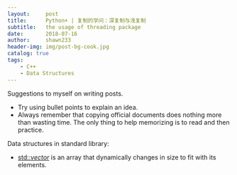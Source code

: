 ```yaml
---
layout:     post
title:      Python+ | 复制的学问：深复制与浅复制
subtitle:   the usage of threading package
date:       2018-07-16
author:     shawn233
header-img: img/post-bg-cook.jpg
catalog: true
tags:
    - C++
    - Data Structures
---
```


Suggestions to myself on writing posts.

- Try using bullet points to explain an idea.
- Always remember that copying official documents does nothing more than wasting time. The only thing to help memorizing is to read and then practice.

Data structures in standard library:

- [std::*vector*](http://www.cplusplus.com/reference/vector/vector/) is an array that dynamically changes in size to fit with its elements.


